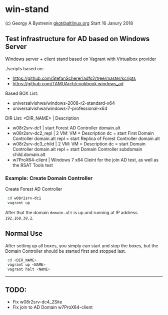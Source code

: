 
# win-stand
(c) Georgy A Bystrenin gkot@altlinux.org Start 16 Janury 2018

## Test infrastructure for AD based on Windows Server

Windows server + client stand based on Vagrant with Virtualbox provider 

./scripts based on:
 * https://github.com/StefanScherer/adfs2/tree/master/scripts
 * https://github.com/TAMUArch/cookbook.windows_ad 
 
Based BOX List:
  * universalvishwa/windows-2008-r2-standard-x64
  * universalvishwa/windows-7-professional-x64

DIR List:
   <DIR_NAME> | Description
  * w08r2srv-dc1 | start Forest AD Controller domain.alt
  * w08r2srv-dc2_repl | 2 VM:
     VM <NAME> = Description
            dc = start First Domain Controller domain.alt
          repl = start Replica of Forest Controller domain.alt
  * w08r2srv-dc3_child | 2 VM:
     VM <NAME> = Description
            dc = start Domain Controller domain.alt
          repl = start Domain Controller subdomain child.domain.alt
  * w7ProX64-client | Windows 7 x64 Cleint for the join AD test, as well as the RSAT Tools test
 
### Example: Create Domain Controller
Create Forest AD Controller

```sh
 cd w08r2srv-dc1
 vagrant up
```

After that the domain `domain.alt` is up and running at IP address `192.168.38.2`.

## Normal Use
After setting up all boxes, you simply can start and stop the boxes, but the
Domain Controller should be started first and stopped last.

  ```bash
   cd <DIR_NAME>
   vagrant up <NAME>
   vagrant halt <NAME>
``` 

------
## TODO:
 * Fix w08r2srv-dc4_2Site
 * Fix join to AD Domain w7ProX64-client
